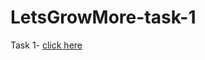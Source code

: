 # LetsGrowMore-task-1

Task 1- [click here](https://raeshmisuresh.github.io/LetsGrowMore-task-1/index.html)
